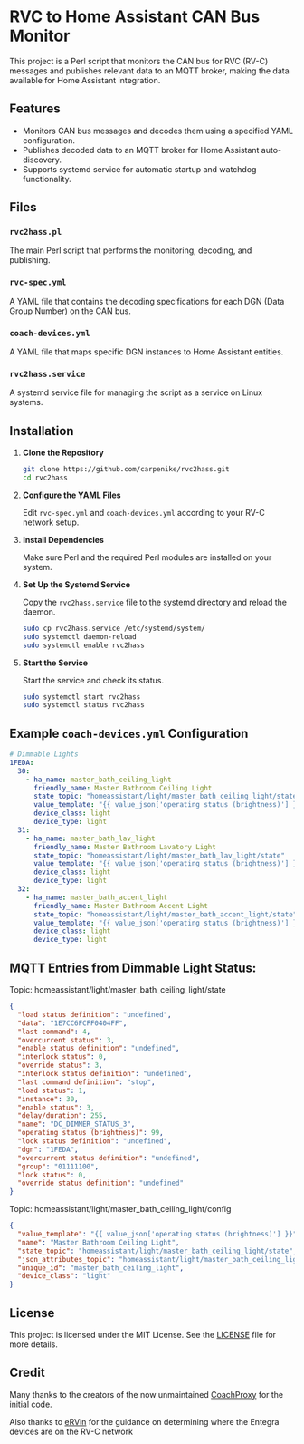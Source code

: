 # RVC to Home Assistant CAN Bus Monitor

This project is a Perl script that monitors the CAN bus for RVC (RV-C) messages and publishes relevant data to an MQTT broker, making the data available for Home Assistant integration.

## Features

- Monitors CAN bus messages and decodes them using a specified YAML configuration.
- Publishes decoded data to an MQTT broker for Home Assistant auto-discovery.
- Supports systemd service for automatic startup and watchdog functionality.

## Files

### `rvc2hass.pl`

The main Perl script that performs the monitoring, decoding, and publishing.

### `rvc-spec.yml`

A YAML file that contains the decoding specifications for each DGN (Data Group Number) on the CAN bus.

### `coach-devices.yml`

A YAML file that maps specific DGN instances to Home Assistant entities.

### `rvc2hass.service`

A systemd service file for managing the script as a service on Linux systems.

## Installation

1. **Clone the Repository**
   
   ```bash
   git clone https://github.com/carpenike/rvc2hass.git
   cd rvc2hass
   ```

2. **Configure the YAML Files**

   Edit `rvc-spec.yml` and `coach-devices.yml` according to your RV-C network setup.

3. **Install Dependencies**

   Make sure Perl and the required Perl modules are installed on your system.

4. **Set Up the Systemd Service**

   Copy the `rvc2hass.service` file to the systemd directory and reload the daemon.

   ```bash
   sudo cp rvc2hass.service /etc/systemd/system/
   sudo systemctl daemon-reload
   sudo systemctl enable rvc2hass
   ```

5. **Start the Service**

   Start the service and check its status.

   ```bash
   sudo systemctl start rvc2hass
   sudo systemctl status rvc2hass
   ```

## Example `coach-devices.yml` Configuration

```yaml
# Dimmable Lights
1FEDA:
  30:
    - ha_name: master_bath_ceiling_light
      friendly_name: Master Bathroom Ceiling Light
      state_topic: "homeassistant/light/master_bath_ceiling_light/state"
      value_template: "{{ value_json['operating status (brightness)'] }}"
      device_class: light
      device_type: light
  31:
    - ha_name: master_bath_lav_light
      friendly_name: Master Bathroom Lavatory Light
      state_topic: "homeassistant/light/master_bath_lav_light/state"
      value_template: "{{ value_json['operating status (brightness)'] }}"
      device_class: light
      device_type: light
  32:
    - ha_name: master_bath_accent_light
      friendly_name: Master Bathroom Accent Light
      state_topic: "homeassistant/light/master_bath_accent_light/state"
      value_template: "{{ value_json['operating status (brightness)'] }}"
      device_class: light
      device_type: light
```

## MQTT Entries from Dimmable Light Status:

Topic: homeassistant/light/master_bath_ceiling_light/state

```json
{
  "load status definition": "undefined",
  "data": "1E7CC6FCFF0404FF",
  "last command": 4,
  "overcurrent status": 3,
  "enable status definition": "undefined",
  "interlock status": 0,
  "override status": 3,
  "interlock status definition": "undefined",
  "last command definition": "stop",
  "load status": 1,
  "instance": 30,
  "enable status": 3,
  "delay/duration": 255,
  "name": "DC_DIMMER_STATUS_3",
  "operating status (brightness)": 99,
  "lock status definition": "undefined",
  "dgn": "1FEDA",
  "overcurrent status definition": "undefined",
  "group": "01111100",
  "lock status": 0,
  "override status definition": "undefined"
}
```

Topic: homeassistant/light/master_bath_ceiling_light/config

```json
{
  "value_template": "{{ value_json['operating status (brightness)'] }}",
  "name": "Master Bathroom Ceiling Light",
  "state_topic": "homeassistant/light/master_bath_ceiling_light/state",
  "json_attributes_topic": "homeassistant/light/master_bath_ceiling_light/state",
  "unique_id": "master_bath_ceiling_light",
  "device_class": "light"
}
```

## License

This project is licensed under the MIT License. See the [LICENSE](LICENSE) file for more details.

## Credit

Many thanks to the creators of the now unmaintained [CoachProxy](https://coachproxy.com/) for the initial code.

Also thanks to [eRVin](https://myervin.com/) for the guidance on determining where the Entegra devices are on the RV-C network
